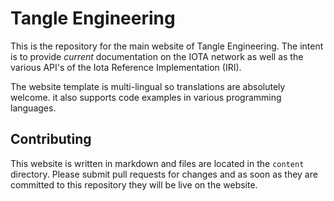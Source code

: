 Tangle Engineering
==================

This is the repository for the main website of Tangle Engineering. The intent is
to provide *current* documentation on the IOTA network as well as the various
API's of the Iota Reference Implementation (IRI). 

The website template is multi-lingual so translations are absolutely welcome. it
also supports code examples in various programming languages.

Contributing
------------

This website is written in markdown and files are located in the `content`
directory. Please submit pull requests for changes and as soon as they are
committed to this repository they will be live on the website. 

